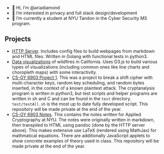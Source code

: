 - 👋 Hi, I’m @ariadiamond
- 👀 I’m interested in privacy and full stack design/development
- 🌱 I’m currently a student at NYU Tandon in the Cyber Security MS program.

## Projects
- [HTTP Server](https://github.com/ariadiamond/Wi21-Server). Includes config files to build webpages from markdown and HTML files.
  Written in Golang with functional tests in python3.
- [Data visualizations](https://observablehq.com/@ariadiamond/wildfires-interdependence-of-humans-and-nature) of wildfires in California.
  Uses D3.js to build various types of visualizations (including common ones like line charts and choropleth maps) with some interactivity.
- [CS-GY 6903 Project 1](https://github.com/ariadiamond/cs6813_project1). This was a project to break a shift cipher with multi-character keys,
  random key scheduling, and random bytes inserted, in the context of a known plaintext attack.
  The cryptanalysis program is written in python3, but test scripts and helper programs are written in sh and C and can be found in the `test`
  directory. `test/testAll.sh` is the most up to date fully developed script. This repository will be made private at the end of the year.
- [CS-GY 6903 Notes](https://github.com/ariadiamond/cs6813_project1/tree/ariaNote/AriaNote). This contains the notes written for Applied Cryptography
  at NYU. The notes were originally written in markdown, then transpiled to HTML using pandoc (done by the HTTP server above). This makes extensive use 
  LaTeX (rendered using MathJax) for mathmatical equations. There are additionally JavaScript applets to show concrete examples of theory used in class.
  This repository will be made private at the end of the year.

<!---
ariadiamond/ariadiamond is a ✨ special ✨ repository because its `README.md` (this file) appears on your GitHub profile.
You can click the Preview link to take a look at your changes.
--->
